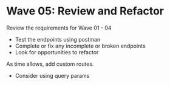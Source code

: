 # Wave 05: Review and Refactor

Review the requirements for Wave 01 - 04
* Test the endpoints using postman
* Complete or fix any incomplete or broken endpoints
* Look for opportunities to refactor

As time allows, add custom routes. 
* Consider using query params